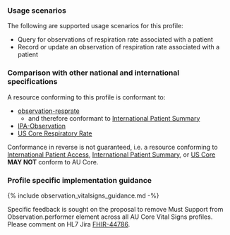 ### Usage scenarios

The following are supported usage scenarios for this profile:

- Query for observations of respiration rate associated with a patient
- Record or update an observation of respiration rate associated with a patient


### Comparison with other national and international specifications

A resource conforming to this profile is conformant to:
- [observation-resprate](http://hl7.org/fhir/us/core/StructureDefinition/us-core-respiratory-rate)
  - and therefore conformant to [International Patient Summary](http://build.fhir.org/ig/HL7/fhir-ips)
- [IPA-Observation](https://build.fhir.org/ig/HL7/fhir-ipa/StructureDefinition-ipa-observation.html)
- [US Core Respiratory Rate](http://hl7.org/fhir/us/core/StructureDefinition/us-core-heart-rate)

Conformance in reverse is not guaranteed, i.e. a resource conforming to [International Patient Access](https://build.fhir.org/ig/HL7/fhir-ipa), [International Patient Summary](http://build.fhir.org/ig/HL7/fhir-ips), or [US Core](http://hl7.org/fhir/us/core) **MAY NOT** conform to AU Core.


### Profile specific implementation guidance
{% include observation_vitalsigns_guidance.md -%}

<p class="request-for-feedback">Specific feedback is sought on the proposal to remove Must Support from Observation.performer element across all AU Core Vital Signs profiles.<br/>Please comment on HL7 Jira <a href="https://jira.hl7.org/browse/FHIR-44786">FHIR-44786</a>.</p>


